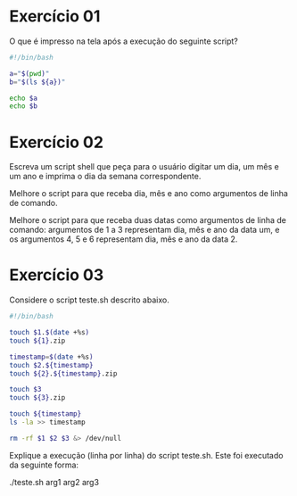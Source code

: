 # Exercício 01 

O que é impresso na tela após a execução do seguinte script?

~~~bash
#!/bin/bash

a="$(pwd)"
b="$(ls ${a})"

echo $a
echo $b
~~~

# Exercício 02

Escreva um script shell que peça para o usuário digitar um dia, um mês e um ano e imprima o dia da semana correspondente.

Melhore o script para que receba dia, mês e ano como argumentos de linha de comando.

Melhore o script para que receba duas datas como argumentos de linha de comando: argumentos de 1 a 3 representam dia, mês e ano da data um, e os argumentos 4, 5 e 6 representam dia, mês e ano da data 2.

# Exercício 03

Considere o script teste.sh descrito abaixo.

~~~bash
#!/bin/bash

touch $1.$(date +%s)
touch ${1}.zip

timestamp=$(date +%s)
touch $2.${timestamp}
touch ${2}.${timestamp}.zip

touch $3
touch ${3}.zip

touch ${timestamp}
ls -la >> timestamp

rm -rf $1 $2 $3 &> /dev/null
~~~

Explique a execução (linha por linha) do script teste.sh. Este foi executado da seguinte forma:

./teste.sh arg1 arg2 arg3

